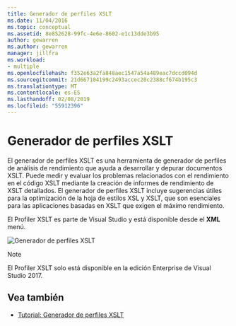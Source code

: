 ```yaml
---
title: Generador de perfiles XSLT
ms.date: 11/04/2016
ms.topic: conceptual
ms.assetid: 8e852628-99fc-4e6e-8602-e1c13dde3b95
author: gewarren
ms.author: gewarren
manager: jillfra
ms.workload:
- multiple
ms.openlocfilehash: f352e63a2fa848aec1547a54a489eac7dccd094d
ms.sourcegitcommit: 21d667104199c2493accec20c2388cf674b195c3
ms.translationtype: MT
ms.contentlocale: es-ES
ms.lasthandoff: 02/08/2019
ms.locfileid: "55912396"
---
```

# <a name="xslt-profiler"></a>Generador de perfiles XSLT

El generador de perfiles XSLT es una herramienta de generador de perfiles de análisis de rendimiento que ayuda a desarrollar y depurar documentos XSLT. Puede medir y evaluar los problemas relacionados con el rendimiento en el código XSLT mediante la creación de informes de rendimiento de XSLT detallados. El generador de perfiles XSLT incluye sugerencias útiles para la optimización de la hoja de estilos XSL y XSLT, que son esenciales para las aplicaciones basadas en XSLT que exigen el máximo rendimiento.

El Profiler XSLT es parte de Visual Studio y está disponible desde el **XML** menú.

![Generador de perfiles XSLT](../xml-tools/media/profile-xslt-menu.png)

> [!NOTE]
> El Profiler XSLT solo está disponible en la edición Enterprise de Visual Studio 2017.

## <a name="see-also"></a>Vea también

- [Tutorial: Generador de perfiles XSLT](../xml-tools/walkthrough-xslt-profiler.md)